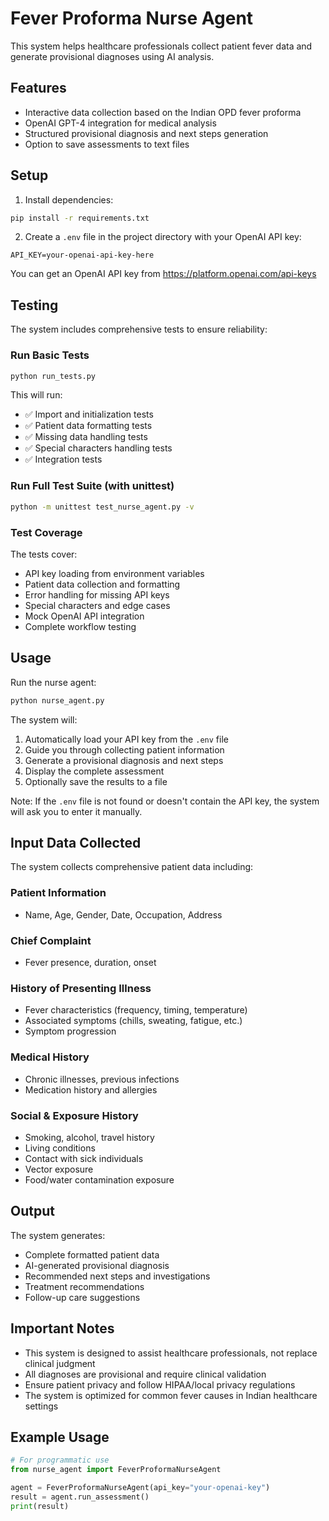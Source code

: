 # Fever Proforma Nurse Agent

This system helps healthcare professionals collect patient fever data and generate provisional diagnoses using AI analysis.

## Features

- Interactive data collection based on the Indian OPD fever proforma
- OpenAI GPT-4 integration for medical analysis
- Structured provisional diagnosis and next steps generation
- Option to save assessments to text files

## Setup

1. Install dependencies:
```bash
pip install -r requirements.txt
```

2. Create a `.env` file in the project directory with your OpenAI API key:
```
API_KEY=your-openai-api-key-here
```

You can get an OpenAI API key from https://platform.openai.com/api-keys

## Testing

The system includes comprehensive tests to ensure reliability:

### Run Basic Tests
```bash
python run_tests.py
```

This will run:
- ✅ Import and initialization tests
- ✅ Patient data formatting tests
- ✅ Missing data handling tests  
- ✅ Special characters handling tests
- ✅ Integration tests

### Run Full Test Suite (with unittest)
```bash
python -m unittest test_nurse_agent.py -v
```

### Test Coverage
The tests cover:
- API key loading from environment variables
- Patient data collection and formatting
- Error handling for missing API keys
- Special characters and edge cases
- Mock OpenAI API integration
- Complete workflow testing

## Usage

Run the nurse agent:
```bash
python nurse_agent.py
```

The system will:
1. Automatically load your API key from the `.env` file
2. Guide you through collecting patient information
3. Generate a provisional diagnosis and next steps
4. Display the complete assessment
5. Optionally save the results to a file

Note: If the `.env` file is not found or doesn't contain the API key, the system will ask you to enter it manually.

## Input Data Collected

The system collects comprehensive patient data including:

### Patient Information
- Name, Age, Gender, Date, Occupation, Address

### Chief Complaint
- Fever presence, duration, onset

### History of Presenting Illness
- Fever characteristics (frequency, timing, temperature)
- Associated symptoms (chills, sweating, fatigue, etc.)
- Symptom progression

### Medical History
- Chronic illnesses, previous infections
- Medication history and allergies

### Social & Exposure History
- Smoking, alcohol, travel history
- Living conditions
- Contact with sick individuals
- Vector exposure
- Food/water contamination exposure

## Output

The system generates:
- Complete formatted patient data
- AI-generated provisional diagnosis
- Recommended next steps and investigations
- Treatment recommendations
- Follow-up care suggestions

## Important Notes

- This system is designed to assist healthcare professionals, not replace clinical judgment
- All diagnoses are provisional and require clinical validation
- Ensure patient privacy and follow HIPAA/local privacy regulations
- The system is optimized for common fever causes in Indian healthcare settings

## Example Usage

```python
# For programmatic use
from nurse_agent import FeverProformaNurseAgent

agent = FeverProformaNurseAgent(api_key="your-openai-key")
result = agent.run_assessment()
print(result)
```
